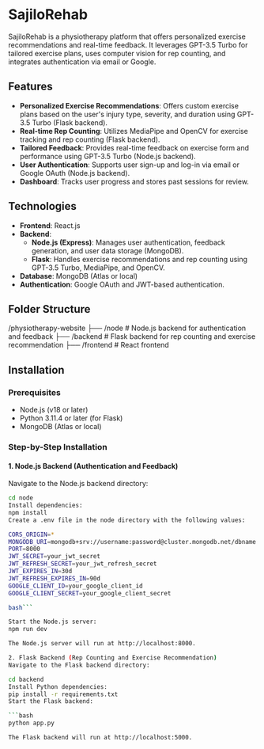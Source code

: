 # SajiloRehab

SajiloRehab is a physiotherapy platform that offers personalized exercise recommendations and real-time feedback. It leverages GPT-3.5 Turbo for tailored exercise plans, uses computer vision for rep counting, and integrates authentication via email or Google.

## Features

- **Personalized Exercise Recommendations**: Offers custom exercise plans based on the user's injury type, severity, and duration using GPT-3.5 Turbo (Flask backend).
- **Real-time Rep Counting**: Utilizes MediaPipe and OpenCV for exercise tracking and rep counting (Flask backend).
- **Tailored Feedback**: Provides real-time feedback on exercise form and performance using GPT-3.5 Turbo (Node.js backend).
- **User Authentication**: Supports user sign-up and log-in via email or Google OAuth (Node.js backend).
- **Dashboard**: Tracks user progress and stores past sessions for review.

## Technologies

- **Frontend**: React.js
- **Backend**:
  - **Node.js (Express)**: Manages user authentication, feedback generation, and user data storage (MongoDB).
  - **Flask**: Handles exercise recommendations and rep counting using GPT-3.5 Turbo, MediaPipe, and OpenCV.
- **Database**: MongoDB (Atlas or local)
- **Authentication**: Google OAuth and JWT-based authentication.

## Folder Structure

/physiotherapy-website ├── /node # Node.js backend for authentication and feedback ├── /backend # Flask backend for rep counting and exercise recommendation ├── /frontend # React frontend


## Installation

### Prerequisites

- Node.js (v18 or later)
- Python 3.11.4 or later (for Flask)
- MongoDB (Atlas or local)

### Step-by-Step Installation

#### 1. Node.js Backend (Authentication and Feedback)

Navigate to the Node.js backend directory:

```bash
cd node
Install dependencies:
npm install
Create a .env file in the node directory with the following values:

CORS_ORIGIN=*
MONGODB_URI=mongodb+srv://username:password@cluster.mongodb.net/dbname
PORT=8000
JWT_SECRET=your_jwt_secret
JWT_REFRESH_SECRET=your_jwt_refresh_secret
JWT_EXPIRES_IN=30d
JWT_REFRESH_EXPIRES_IN=90d
GOOGLE_CLIENT_ID=your_google_client_id
GOOGLE_CLIENT_SECRET=your_google_client_secret

bash```

Start the Node.js server:
npm run dev

The Node.js server will run at http://localhost:8000.

2. Flask Backend (Rep Counting and Exercise Recommendation)
Navigate to the Flask backend directory:

cd backend
Install Python dependencies:
pip install -r requirements.txt
Start the Flask backend:

```bash
python app.py

The Flask backend will run at http://localhost:5000.
